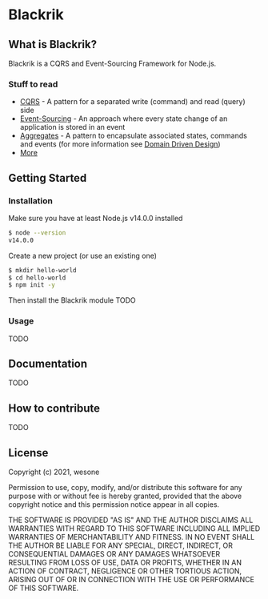 # Blackrik

## What is Blackrik?
Blackrik is a CQRS and Event-Sourcing Framework for Node.js.

### Stuff to read
- [CQRS](https://martinfowler.com/bliki/CQRS.html) - A pattern for a separated write (command) and read (query) side
- [Event-Sourcing](https://martinfowler.com/eaaDev/EventSourcing.html) - An approach where every state change of an application is stored in an event
- [Aggregates](https://martinfowler.com/bliki/DDD_Aggregate.html) - A pattern to encapsulate associated states, commands and events (for more information see [Domain Driven Design](https://martinfowler.com/bliki/DomainDrivenDesign.html))
- [More](https://www.cqrs.nu/)

## Getting Started

### Installation
Make sure you have at least Node.js v14.0.0 installed
```sh
$ node --version
v14.0.0
```
Create a new project (or use an existing one)
```sh
$ mkdir hello-world
$ cd hello-world
$ npm init -y
```
Then install the Blackrik module
TODO

### Usage
TODO

## Documentation
TODO

## How to contribute
TODO

## License
Copyright (c) 2021, wesone

Permission to use, copy, modify, and/or distribute this software for any
purpose with or without fee is hereby granted, provided that the above
copyright notice and this permission notice appear in all copies.

THE SOFTWARE IS PROVIDED "AS IS" AND THE AUTHOR DISCLAIMS ALL WARRANTIES
WITH REGARD TO THIS SOFTWARE INCLUDING ALL IMPLIED WARRANTIES OF
MERCHANTABILITY AND FITNESS. IN NO EVENT SHALL THE AUTHOR BE LIABLE FOR
ANY SPECIAL, DIRECT, INDIRECT, OR CONSEQUENTIAL DAMAGES OR ANY DAMAGES
WHATSOEVER RESULTING FROM LOSS OF USE, DATA OR PROFITS, WHETHER IN AN
ACTION OF CONTRACT, NEGLIGENCE OR OTHER TORTIOUS ACTION, ARISING OUT OF
OR IN CONNECTION WITH THE USE OR PERFORMANCE OF THIS SOFTWARE.